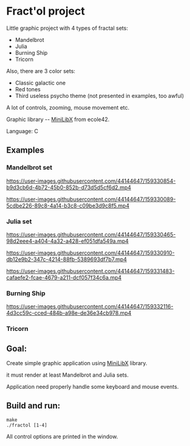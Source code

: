# Fract'ol project

  Little graphic project with 4 types of fractal sets:
  * Mandelbrot
  * Julia
  * Burning Ship
  * Tricorn
 
  Also, there are 3 color sets:
  * Classic galactic one
  * Red tones
  * Third useless psycho theme (not presented in examples, too awful)
 
  A lot of controls, zooming, mouse movement etc.
  
  Graphic library -- [MiniLibX](https://github.com/42Paris/minilibx-linux/tree/master) from ecole42.

  Language: C

## Examples

### Mandelbrot set

https://user-images.githubusercontent.com/44144647/159330854-b9d3cb6d-4b72-45b0-852b-d73d5d5cf6d2.mp4

https://user-images.githubusercontent.com/44144647/159330089-5cdbe226-89c8-4a14-b3c8-c09be3d9c8f5.mp4


### Julia set

https://user-images.githubusercontent.com/44144647/159330465-98d2eee4-a404-4a32-a428-ef051dfa549a.mp4

https://user-images.githubusercontent.com/44144647/159330910-db12e9b2-347c-4214-88fb-5389693df7b7.mp4

https://user-images.githubusercontent.com/44144647/159331483-cafaefe2-fcae-4679-a211-dcf057f34c6a.mp4


### Burning Ship

https://user-images.githubusercontent.com/44144647/159332116-4d3cc59c-cced-484b-a98e-de36e34cb978.mp4

### Tricorn


## Goal:
  Create simple graphic application using [MiniLibX](https://github.com/42Paris/minilibx-linux/tree/master) library.
  
  it must render at least Mandelbrot and Julia sets.
  
  Application need properly handle some keyboard and mouse events.

## Build and run:

```
make
./fractol [1-4]
```

All control options are printed in the window.
